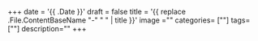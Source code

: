 +++
date = '{{ .Date }}'
draft = false
title = '{{ replace .File.ContentBaseName "-" " " | title }}'
image =""
categories= [""]
tags= [""]
description=""
+++
